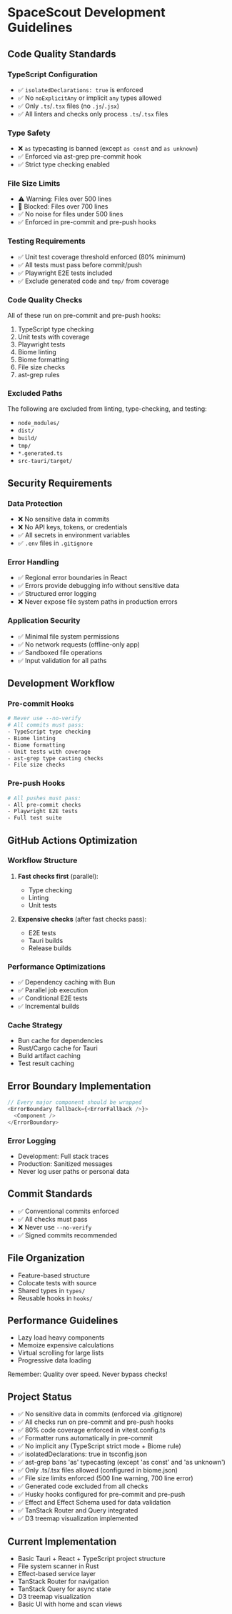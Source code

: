 # SpaceScout Development Guidelines

## Code Quality Standards

### TypeScript Configuration
- ✅ `isolatedDeclarations: true` is enforced
- ✅ No `noExplicitAny` or implicit `any` types allowed
- ✅ Only `.ts`/`.tsx` files (no `.js`/`.jsx`)
- ✅ All linters and checks only process `.ts`/`.tsx` files

### Type Safety
- ❌ `as` typecasting is banned (except `as const` and `as unknown`)
- ✅ Enforced via ast-grep pre-commit hook
- ✅ Strict type checking enabled

### File Size Limits
- ⚠️ Warning: Files over 500 lines
- 🚫 Blocked: Files over 700 lines
- ✅ No noise for files under 500 lines
- ✅ Enforced in pre-commit and pre-push hooks

### Testing Requirements
- ✅ Unit test coverage threshold enforced (80% minimum)
- ✅ All tests must pass before commit/push
- ✅ Playwright E2E tests included
- ✅ Exclude generated code and `tmp/` from coverage

### Code Quality Checks
All of these run on pre-commit and pre-push hooks:
1. TypeScript type checking
2. Unit tests with coverage
3. Playwright tests
4. Biome linting
5. Biome formatting
6. File size checks
7. ast-grep rules

### Excluded Paths
The following are excluded from linting, type-checking, and testing:
- `node_modules/`
- `dist/`
- `build/`
- `tmp/`
- `*.generated.ts`
- `src-tauri/target/`

## Security Requirements

### Data Protection
- ❌ No sensitive data in commits
- ❌ No API keys, tokens, or credentials
- ✅ All secrets in environment variables
- ✅ `.env` files in `.gitignore`

### Error Handling
- ✅ Regional error boundaries in React
- ✅ Errors provide debugging info without sensitive data
- ✅ Structured error logging
- ❌ Never expose file system paths in production errors

### Application Security
- ✅ Minimal file system permissions
- ✅ No network requests (offline-only app)
- ✅ Sandboxed file operations
- ✅ Input validation for all paths

## Development Workflow

### Pre-commit Hooks
```bash
# Never use --no-verify
# All commits must pass:
- TypeScript type checking
- Biome linting
- Biome formatting
- Unit tests with coverage
- ast-grep type casting checks
- File size checks
```

### Pre-push Hooks
```bash
# All pushes must pass:
- All pre-commit checks
- Playwright E2E tests
- Full test suite
```

## GitHub Actions Optimization

### Workflow Structure
1. **Fast checks first** (parallel):
   - Type checking
   - Linting
   - Unit tests

2. **Expensive checks** (after fast checks pass):
   - E2E tests
   - Tauri builds
   - Release builds

### Performance Optimizations
- ✅ Dependency caching with Bun
- ✅ Parallel job execution
- ✅ Conditional E2E tests
- ✅ Incremental builds

### Cache Strategy
- Bun cache for dependencies
- Rust/Cargo cache for Tauri
- Build artifact caching
- Test result caching

## Error Boundary Implementation

```typescript
// Every major component should be wrapped
<ErrorBoundary fallback={<ErrorFallback />}>
  <Component />
</ErrorBoundary>
```

### Error Logging
- Development: Full stack traces
- Production: Sanitized messages
- Never log user paths or personal data

## Commit Standards
- ✅ Conventional commits enforced
- ✅ All checks must pass
- ❌ Never use `--no-verify`
- ✅ Signed commits recommended

## File Organization
- Feature-based structure
- Colocate tests with source
- Shared types in `types/`
- Reusable hooks in `hooks/`

## Performance Guidelines
- Lazy load heavy components
- Memoize expensive calculations
- Virtual scrolling for large lists
- Progressive data loading

Remember: Quality over speed. Never bypass checks!

## Project Status
- ✅ No sensitive data in commits (enforced via .gitignore)
- ✅ All checks run on pre-commit and pre-push hooks
- ✅ 80% code coverage enforced in vitest.config.ts
- ✅ Formatter runs automatically in pre-commit
- ✅ No implicit any (TypeScript strict mode + Biome rule)
- ✅ isolatedDeclarations: true in tsconfig.json
- ✅ ast-grep bans 'as' typecasting (except 'as const' and 'as unknown')
- ✅ Only .ts/.tsx files allowed (configured in biome.json)
- ✅ File size limits enforced (500 line warning, 700 line error)
- ✅ Generated code excluded from all checks
- ✅ Husky hooks configured for pre-commit and pre-push
- ✅ Effect and Effect Schema used for data validation
- ✅ TanStack Router and Query integrated
- ✅ D3 treemap visualization implemented

## Current Implementation
- Basic Tauri + React + TypeScript project structure
- File system scanner in Rust
- Effect-based service layer
- TanStack Router for navigation
- TanStack Query for async state
- D3 treemap visualization
- Basic UI with home and scan views
